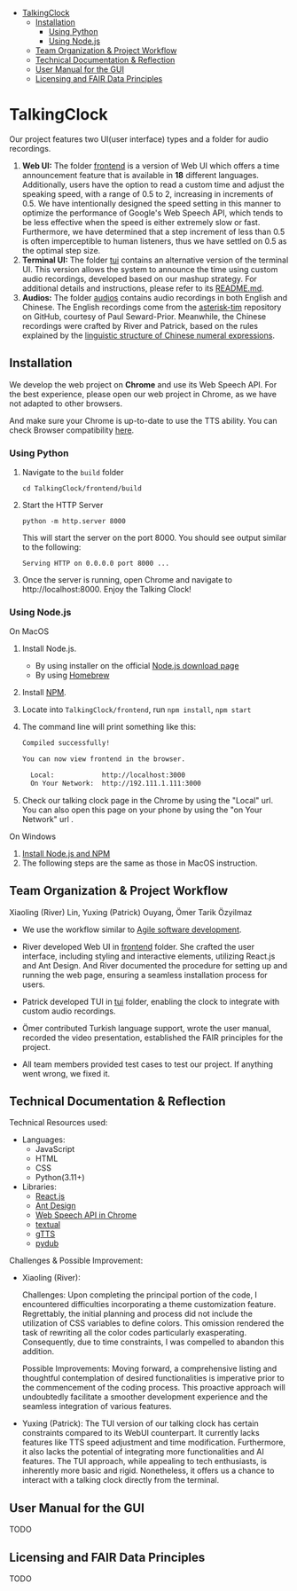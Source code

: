 <!-- START doctoc generated TOC please keep comment here to allow auto update -->
<!-- DON'T EDIT THIS SECTION, INSTEAD RE-RUN doctoc TO UPDATE -->

- [TalkingClock](#talkingclock)
  - [Installation](#installation)
    - [Using Python](#using-python)
    - [Using Node.js](#using-nodejs)
  - [Team Organization & Project Workflow](#team-organization--project-workflow)
  - [Technical Documentation & Reflection](#technical-documentation--reflection)
  - [User Manual for the GUI](#user-manual-for-the-gui)
  - [Licensing and FAIR Data Principles](#licensing-and-fair-data-principles)

<!-- END doctoc generated TOC please keep comment here to allow auto update -->

# TalkingClock

Our project features two UI(user interface) types and a folder for audio recordings.

1. **Web UI:** The folder [frontend](./frontend) is a version of Web UI which offers a time announcement feature that is available in **18** different languages. Additionally, users have the option to read a custom time and adjust the speaking speed, with a range of 0.5 to 2, increasing in increments of 0.5. We have intentionally designed the speed setting in this manner to optimize the performance of Google's Web Speech API, which tends to be less effective when the speed is either extremely slow or fast. Furthermore, we have determined that a step increment of less than 0.5 is often imperceptible to human listeners, thus we have settled on 0.5 as the optimal step size.
2. **Terminal UI:** The folder [tui](./tui) contains an alternative version of the terminal UI. This version allows the system to announce the time using custom audio recordings, developed based on our mashup strategy. For additional details and instructions, please refer to its [README.md](./tui/README.md).
3. **Audios:** The folder [audios](./audios) contains audio recordings in both English and Chinese. The English recordings come from the [asterisk-tim](https://github.com/paulseward/asterisk-tim) repository on GitHub, courtesy of Paul Seward-Prior. Meanwhile, the Chinese recordings were crafted by River and Patrick, based on the rules explained by the [linguistic structure of Chinese numeral expressions](./audios/zh-CN/README.md).


## Installation

We develop the web project on **Chrome** and use its Web Speech API. For the best experience, please open our web project in Chrome, as we have not adapted to other browsers.

And make sure your Chrome is up-to-date to use the TTS ability. You can check Browser compatibility [here](https://developer.mozilla.org/en-US/docs/Web/API/Web_Speech_API#browser_compatibility).

### Using Python

1. Navigate to the `build` folder

   ```cd TalkingClock/frontend/build```

2. Start the HTTP Server

   ```python -m http.server 8000```
   
   This will start the server on the port 8000. You should see output similar to the following:
   
   ```Serving HTTP on 0.0.0.0 port 8000 ...```

3. Once the server is running, open Chrome and navigate to http://localhost:8000. Enjoy the Talking Clock!

### Using Node.js

On MacOS

1. Install Node.js.
   * By using installer on the official [Node.js download page](https://nodejs.org/en/download/)
   * By using [Homebrew](https://medium.com/@hayasnc/how-to-install-nodejs-and-npm-on-mac-using-homebrew-b33780287d8f)

2. Install [NPM](https://www.npmjs.com/).

3. Locate into `TalkingClock/frontend`, run `npm install`, `npm start`

4. The command line will print something like this:

   ```bash
   Compiled successfully!
   
   You can now view frontend in the browser.
   
     Local:            http://localhost:3000
     On Your Network:  http://192.111.1.111:3000
   ```

5. Check our talking clock page in the Chrome by using the "Local" url. You can also open this page on your phone by using the "on Your Network" url .

On Windows

1. [Install Node.js and NPM](https://radixweb.com/blog/installing-npm-and-nodejs-on-windows-and-mac)
2. The following steps are the same as those in MacOS instruction.

## Team Organization & Project Workflow

Xiaoling (River) Lin, Yuxing (Patrick) Ouyang, Ömer Tarik Özyilmaz

* We use the workflow similar to [Agile software development](https://en.wikipedia.org/wiki/Agile_software_development).

* River developed Web UI in [frontend](./frontend) folder. She crafted the user interface, including styling and interactive elements, utilizing React.js and Ant Design. And River documented the procedure for setting up and running the web page, ensuring a seamless installation process for users.
* Patrick developed TUI in [tui](./tui) folder, enabling the clock to integrate with custom audio recordings.
* Ömer contributed Turkish language support, wrote the user manual, recorded the video presentation, established the FAIR principles for the project. 
* All team members provided test cases to test our project. If anything went wrong, we fixed it.

## Technical Documentation & Reflection

Technical Resources used:

- Languages:
  - JavaScript
  - HTML
  - CSS
  - Python(3.11+)
- Libraries:
  - [React.js](https://react.dev/)
  - [Ant Design](https://ant.design/)
  - [Web Speech API in Chrome](https://developer.mozilla.org/en-US/docs/Web/API/Web_Speech_API)
  - [textual](https://github.com/Textualize/textual)
  - [gTTS](https://github.com/pndurette/gTTS)
  - [pydub](https://github.com/jiaaro/pydub)

Challenges & Possible Improvement:

* Xiaoling (River): 

  Challenges: Upon completing the principal portion of the code, I encountered difficulties incorporating a theme customization feature. Regrettably, the initial planning and process did not include the utilization of CSS variables to define colors. This omission rendered the task of rewriting all the color codes particularly exasperating. Consequently, due to time constraints, I was compelled to abandon this addition.

  Possible Improvements: Moving forward, a comprehensive listing and thoughtful contemplation of desired functionalities is imperative prior to the commencement of the coding process. This proactive approach will undoubtedly facilitate a smoother development experience and the seamless integration of various features.

* Yuxing (Patrick): The TUI version of our talking clock has certain constraints compared to its WebUI counterpart. It currently lacks features like TTS speed adjustment and time modification. Furthermore, it also lacks the potential of integrating more functionalities and AI features. The TUI approach, while appealing to tech enthusiasts, is inherently more basic and rigid. Nonetheless, it offers us a chance to interact with a talking clock directly from the terminal.

## User Manual for the GUI

TODO

## Licensing and FAIR Data Principles

TODO
